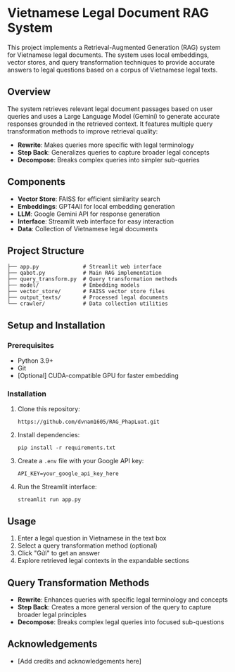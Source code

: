 # Vietnamese Legal Document RAG System

This project implements a Retrieval-Augmented Generation (RAG) system for Vietnamese legal documents. The system uses local embeddings, vector stores, and query transformation techniques to provide accurate answers to legal questions based on a corpus of Vietnamese legal texts.

## Overview

The system retrieves relevant legal document passages based on user queries and uses a Large Language Model (Gemini) to generate accurate responses grounded in the retrieved context. It features multiple query transformation methods to improve retrieval quality:

- **Rewrite**: Makes queries more specific with legal terminology
- **Step Back**: Generalizes queries to capture broader legal concepts
- **Decompose**: Breaks complex queries into simpler sub-queries

## Components

- **Vector Store**: FAISS for efficient similarity search
- **Embeddings**: GPT4All for local embedding generation
- **LLM**: Google Gemini API for response generation
- **Interface**: Streamlit web interface for easy interaction
- **Data**: Collection of Vietnamese legal documents

## Project Structure

```
├── app.py              # Streamlit web interface
├── qabot.py            # Main RAG implementation
├── query_transform.py  # Query transformation methods
├── model/              # Embedding models
├── vector_store/       # FAISS vector store files
├── output_texts/       # Processed legal documents
└── crawler/            # Data collection utilities
```

## Setup and Installation

### Prerequisites

- Python 3.9+
- Git
- [Optional] CUDA-compatible GPU for faster embedding

### Installation

1. Clone this repository:

   ```
   https://github.com/dvnam1605/RAG_PhapLuat.git
   ```

2. Install dependencies:

   ```
   pip install -r requirements.txt
   ```

3. Create a `.env` file with your Google API key:

   ```
   API_KEY=your_google_api_key_here
   ```

4. Run the Streamlit interface:
   ```
   streamlit run app.py
   ```

## Usage

1. Enter a legal question in Vietnamese in the text box
2. Select a query transformation method (optional)
3. Click "Gửi" to get an answer
4. Explore retrieved legal contexts in the expandable sections

## Query Transformation Methods

- **Rewrite**: Enhances queries with specific legal terminology and concepts
- **Step Back**: Creates a more general version of the query to capture broader legal principles
- **Decompose**: Breaks complex legal queries into focused sub-questions


## Acknowledgements

- [Add credits and acknowledgements here]
